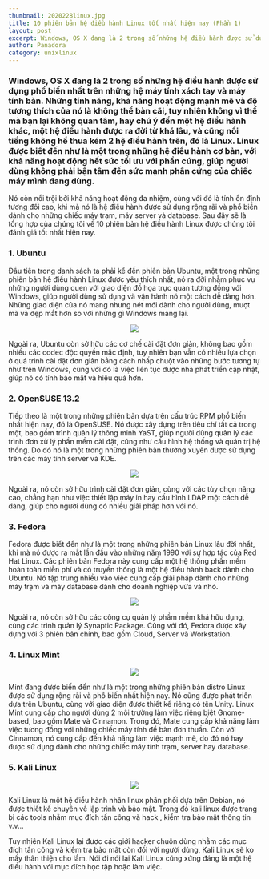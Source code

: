 ```yaml
---
thumbnail: 2020228linux.jpg
title: 10 phiên bản hệ điều hành Linux tốt nhất hiện nay (Phần 1)
layout: post
excerpt: Windows, OS X đang là 2 trong số những hệ điều hành được sử dụng phổ biến nhất trên những hệ máy tính xách tay và máy tính bàn. Những tính năng, khả năng hoạt động mạnh mẽ và độ tương thích của nó là không thể bàn cãi, tuy nhiên không vì thế mà bạn lại không quan tâm, hay chú ý đến một hệ điều hành khác, một hệ điều hành được ra đời từ khá lâu, và cũng nổi tiếng không hề thua kém 2 hệ điều hành trên, đó là Linux. Linux được biết đến như là một trong những hệ điều hành cơ bản, với khả năng hoạt động hết sức tối ưu với phần cứng, giúp người dùng không phải bận tâm đến sức mạnh phần cứng của chiếc máy mình đang dùng.
author: Panadora
category: unixlinux
---
```


### Windows, OS X đang là 2 trong số những hệ điều hành được sử dụng phổ biến nhất trên những hệ máy tính xách tay và máy tính bàn. Những tính năng, khả năng hoạt động mạnh mẽ và độ tương thích của nó là không thể bàn cãi, tuy nhiên không vì thế mà bạn lại không quan tâm, hay chú ý đến một hệ điều hành khác, một hệ điều hành được ra đời từ khá lâu, và cũng nổi tiếng không hề thua kém 2 hệ điều hành trên, đó là Linux. Linux được biết đến như là một trong những hệ điều hành cơ bản, với khả năng hoạt động hết sức tối ưu với phần cứng, giúp người dùng không phải bận tâm đến sức mạnh phần cứng của chiếc máy mình đang dùng.

Nó còn nổi trội bởi khả năng hoạt động đa nhiệm, cùng với đó là tính ổn định tương đối cao, khi mà nó là hệ điều hành được sử dụng rộng rãi và phổ biến dành cho những chiếc máy trạm, máy server và database. Sau đây sẽ là tổng hợp của chúng tôi về 10 phiên bản hệ điều hành Linux được chúng tôi đánh giá tốt nhất hiện nay.

### 1. Ubuntu

Đầu tiên trong danh sách ta phải kể đến phiên bản Ubuntu, một trong những phiên bản hệ điều hành Linux được yêu thích nhất, nó ra đời nhằm phục vụ những người dùng quen với giao diện đồ họa trực quan tương đồng với Windows, giúp người dùng sử dụng và vận hành nó một cách dễ dàng hơn. Những giao diện của nó mang nhưng nét mới dành cho người dùng, mượt mà và đẹp mắt hơn so với những gì Windows mang lại.

<center><img class="img-thumbnail image-post" src="https://fptshop.com.vn/Uploads/images/2015/Tin-Tuc/03/30/He_dieu_hanh_Linux(2).jpg"></center>

Ngoài ra, Ubuntu còn sở hữu các cơ chế cài đặt đơn giản, không bao gồm nhiều các codec độc quyền mặc định, tuy nhiên bạn vẫn có nhiều lựa chọn ở quá trình cài đặt đơn giản bằng cách nhấp chuột vào những bước tương tự như trên Windows, cùng với đó là việc liên tục được nhà phát triển cập nhật, giúp nó có tính bảo mật và hiệu quả hơn.

### 2. OpenSUSE 13.2

Tiếp theo là một trong những phiên bản dựa trên cấu trúc RPM phổ biến nhất hiện nay, đó là OpenSUSE. Nó được xây dựng trên tiêu chí tất cả trong một, bao gồm trình quản lý thông minh YaST, giúp người dùng quản lý các trình đơn xử lý phần mềm cài đặt, cũng như cấu hình hệ thống và quản trị hệ thống. Do đó nó là một trong những phiên bản thường xuyên được sử dụng trên các máy tính server và KDE.

<center><img class="img-thumbnail image-post" src="https://fptshop.com.vn/Uploads/images/2015/Tin-Tuc/03/30/He_dieu_hanh_Linux(3).jpg"></center>

Ngoài ra, nó còn sở hữu trình cài đặt đơn giản, cùng với các tùy chọn nâng cao, chẳng hạn như việc thiết lập máy in hay cấu hình LDAP một cách dễ dàng, giúp cho người dùng có nhiều giải pháp hơn với nó.

### 3. Fedora

Fedora được biết đến như là một trong những phiên bản Linux lâu đời nhất, khi mà nó được ra mắt lần đầu vào những năm 1990 với sự hợp tác của Red Hat Linux. Các phiên bản Fedora này cung cấp một hệ thống phần mềm hoàn toàn miễn phí và có truyền thống là một hệ điều hành back dành cho Ubuntu. Nó tập trung nhiều vào việc cung cấp giải pháp dành cho những máy trạm và máy database dành cho doanh nghiệp vừa và nhỏ.

<center><img class="img-thumbnail image-post" src="https://fptshop.com.vn/Uploads/images/2015/Tin-Tuc/03/30/He_dieu_hanh_Linux(6).jpg"></center>

Ngoài ra, nó còn sở hữu các công cụ quản lý phầm mềm khá hữu dụng, cùng các trình quản lý Synaptic Package. Cùng với đó, Fedora được xây dựng với 3 phiên bản chính, bao gồm Cloud, Server và Workstation.

### 4. Linux Mint

<center><img class="img-thumbnail image-post" src="https://fptshop.com.vn/Uploads/images/2015/Tin-Tuc/03/30/He_dieu_hanh_Linux(7).jpg"></center>

Mint đang được biến đến như là một trong những phiên bản distro Linux được sử dụng rộng rãi và phổ biến nhất hiện nay. Nó cũng được phát triển dựa trên Ubuntu, cùng với giao diện được thiết kế riêng có tên Unity. Linux Mint cung cấp cho người dùng 2 môi trường làm việc riêng biệt Gnome-based, bao gồm Mate và Cinnamon. Trong đó, Mate cung cấp khả năng làm việc tương đồng với những chiếc máy tính để bàn đơn thuần. Còn với Cinnamon, nó cung cấp đến khả năng làm việc mạnh mẽ, do đó nó hay được sử dụng dành cho những chiếc máy tính trạm, server hay database.


### 5. Kali Linux

<center><img class="img-thumbnail image-post" src="https://cuongquach.com/resources/images/2017/06/buoc-18-dang-nhap-kali-linux.jpg"></center>

Kali Linux là một hệ điều hành nhân linux phân phối dựa trên Debian, nó được thiết kế chuyên về lập trình và bảo mật. Trong đó kali linux được trang bị các tools nhằm mục đích tấn công và hack , kiểm tra bảo mật thông tin v.v... 

Tuy nhiên Kali Linux lại được các giới hacker chuộn dùng nhằm các mục đích tấn công và kiểm tra bảo mât còn đối với người dùng, Kali Linux sẽ ko mấy thân thiện cho lắm. Nói đi nói lại Kali Linux cũng xứng đáng là một hệ điều hành với mục đích học tập hoặc làm việc.
<br>
<br>
